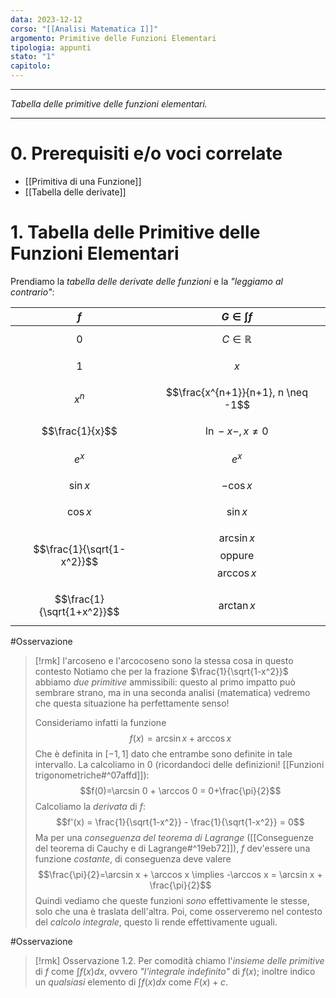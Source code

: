 ```yaml
---
data: 2023-12-12
corso: "[[Analisi Matematica I]]"
argomento: Primitive delle Funzioni Elementari
tipologia: appunti
stato: "1"
capitolo:
---
```

- - -
*Tabella delle primitive delle funzioni elementari.*
- - -
# 0. Prerequisiti e/o voci correlate
- [[Primitiva di una Funzione]]
- [[Tabella delle derivate]]
# 1. Tabella delle Primitive delle Funzioni Elementari
Prendiamo la *tabella delle derivate delle funzioni* e la *"leggiamo al contrario"*:

|            $f$             |           $G \in \int f$           |
|:--------------------------:|:----------------------------------:|
|           $$0$$            |        $$C \in \mathbb{R}$$        |
|           $$1$$            |               $$x$$                |
|          $$x^n$$           | $$\frac{x^{n+1}}{n+1}, n \neq -1$$ |
|      $$\frac{1}{x}$$       |       $$\ln -x-, x \neq 0$$        |
|          $$e^x$$           |              $$e^x$$               |
|         $$\sin x$$         |            $$- \cos x$$            |
|        $$ \cos x$$         |            $$ \sin x$$             |
| $$\frac{1}{\sqrt{1-x^2}}$$ | $$\arcsin x$$ oppure $$\arccos x$$ |
| $$\frac{1}{\sqrt{1+x^2}}$$ |           $$\arctan x$$            |

#Osservazione 
> [!rmk] l'arcoseno e l'arcocoseno sono la stessa cosa in questo contesto
> Notiamo che per la frazione $\frac{1}{\sqrt{1-x^2}}$ abbiamo *due primitive* ammissibili: questo al primo impatto può sembrare strano, ma in una seconda analisi (matematica) vedremo che questa situazione ha perfettamente senso!
> 
> Consideriamo infatti la funzione
> $$f(x) = \arcsin x + \arccos x$$
> Che è definita in $[-1, 1]$ dato che entrambe sono definite in tale intervallo.
> La calcoliamo in $0$ (ricordandoci delle definizioni! [[Funzioni trigonometriche#^07affd]]):
> $$f(0)=\arcsin 0 + \arccos 0 = 0+\frac{\pi}{2}$$
> Calcoliamo la *derivata* di $f$:
> $$f'(x) = \frac{1}{\sqrt{1-x^2}} - \frac{1}{\sqrt{1-x^2}} = 0$$
> Ma per una *conseguenza del teorema di Lagrange* ([[Conseguenze del teorema di Cauchy e di Lagrange#^19eb72]]), $f$ dev'essere una funzione *costante*, di conseguenza deve valere
> $$\frac{\pi}{2}=\arcsin x + \arccos x \implies -\arccos x = \arcsin x + \frac{\pi}{2}$$
> Quindi vediamo che queste funzioni *sono* effettivamente le stesse, solo che una è traslata dell'altra. Poi, come osserveremo nel contesto del *calcolo integrale*, questo li rende effettivamente uguali.

#Osservazione 
> [!rmk] Osservazione 1.2.
> Per comodità chiamo l'*insieme delle primitive* di $f$ come $\int f(x) dx$, ovvero *"l'integrale indefinito"* di $f(x)$; inoltre indico un *qualsiasi* elemento di $\int f(x) dx$ come $F(x)+c$.
